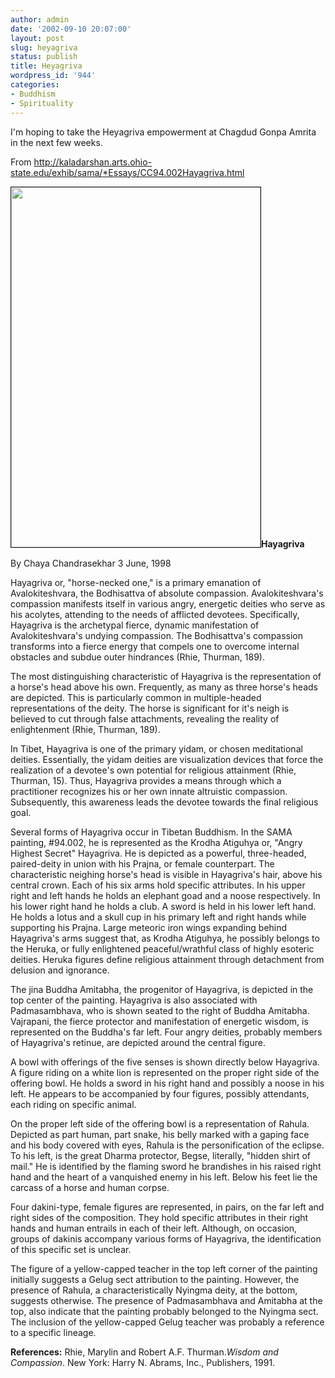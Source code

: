 ```yaml
---
author: admin
date: '2002-09-10 20:07:00'
layout: post
slug: heyagriva
status: publish
title: Heyagriva
wordpress_id: '944'
categories:
- Buddhism
- Spirituality
---
```

I'm hoping to take the Heyagriva empowerment at Chagdud Gonpa Amrita in the next few weeks.

From <a href="http://kaladarshan.arts.ohio-state.edu/exhib/sama/*Essays/CC94.002Hayagriva.html">http://kaladarshan.arts.ohio-state.edu/exhib/sama/*Essays/CC94.002Hayagriva.html</a>

<img src="http://www.arcanology.com/images/Hayagriva94.jpg" border="1" height="576" width="399" /><strong>Hayagriva</strong>

By Chaya Chandrasekhar
3 June, 1998

Hayagriva or, "horse-necked one," is a primary emanation of Avalokiteshvara, the Bodhisattva of absolute compassion. Avalokiteshvara's compassion manifests itself in various angry, energetic deities who serve as his acolytes, attending to the needs of afflicted devotees. Specifically, Hayagriva is the archetypal fierce, dynamic manifestation of Avalokiteshvara's undying compassion. The Bodhisattva's compassion transforms into a fierce energy that compels one to overcome internal obstacles and subdue outer hindrances (Rhie, Thurman, 189).

The most distinguishing characteristic of Hayagriva is the representation of a horse's head above his own. Frequently, as many as three horse's heads are depicted. This is particularly common in multiple-headed representations of the deity. The horse is significant for it's neigh is believed to cut through false attachments, revealing the reality of enlightenment (Rhie, Thurman, 189).

In Tibet, Hayagriva is one of the primary yidam, or chosen meditational deities. Essentially, the yidam deities are visualization devices that force the realization of a devotee's own potential for religious attainment (Rhie, Thurman, 15). Thus, Hayagriva provides a means through which a practitioner recognizes his or her own innate altruistic compassion. Subsequently, this awareness leads the devotee towards the final religious goal.

Several forms of Hayagriva occur in Tibetan Buddhism. In the SAMA painting, #94.002, he is represented as the Krodha Atiguhya or, "Angry Highest Secret" Hayagriva. He is depicted as a powerful, three-headed, paired-deity in union with his Prajna, or female counterpart. The characteristic neighing horse's head is visible in Hayagriva's hair, above his central crown. Each of his six arms hold specific attributes. In his upper right and left hands he holds an elephant goad and a noose respectively. In his lower right hand he holds a club. A sword is held in his lower left hand. He holds a lotus and a skull cup in his primary left and right hands while supporting his Prajna. Large meteoric iron wings expanding behind Hayagriva's arms suggest that, as Krodha Atiguhya, he possibly belongs to the Heruka, or fully enlightened peaceful/wrathful class of highly esoteric deities. Heruka figures define religious attainment through detachment from delusion and ignorance.

The jina Buddha Amitabha, the progenitor of Hayagriva, is depicted in the top center of the painting. Hayagriva is also associated with Padmasambhava, who is shown seated to the right of Buddha Amitabha. Vajrapani, the fierce protector and manifestation of energetic wisdom, is represented on the Buddha's far left. Four angry deities, probably members of Hayagriva's retinue, are depicted around the central figure.

A bowl with offerings of the five senses is shown directly below Hayagriva. A figure riding on a white lion is represented on the proper right side of the offering bowl. He holds a sword in his right hand and possibly a noose in his left. He appears to be accompanied by four figures, possibly attendants, each riding on specific animal.

On the proper left side of the offering bowl is a representation of Rahula. Depicted as part human, part snake, his belly marked with a gaping face and his body covered with eyes, Rahula is the personification of the eclipse. To his left, is the great Dharma protector, Begse, literally, "hidden shirt of mail." He is identified by the flaming sword he brandishes in his raised right hand and the heart of a vanquished enemy in his left. Below his feet lie the carcass of a horse and human corpse.

Four dakini-type, female figures are represented, in pairs, on the far left and right sides of the composition. They hold specific attributes in their right hands and human entrails in each of their left. Although, on occasion, groups of dakinis accompany various forms of Hayagriva, the identification of this specific set is unclear.

The figure of a yellow-capped teacher in the top left corner of the painting initially suggests a Gelug sect attribution to the painting. However, the presence of Rahula, a characteristically Nyingma deity, at the bottom, suggests otherwise. The presence of Padmasambhava and Amitabha at the top, also indicate that the painting probably belonged to the Nyingma sect. The inclusion of the yellow-capped Gelug teacher was probably a reference to a specific lineage.

<strong>References:</strong>
Rhie, Marylin and Robert A.F. Thurman.<em>Wisdom and Compassion</em>. New York: Harry N. Abrams, Inc., Publishers, 1991.
